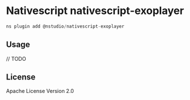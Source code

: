 # Nativescript nativescript-exoplayer

```javascript
ns plugin add @nstudio/nativescript-exoplayer
```

## Usage

// TODO

## License

Apache License Version 2.0
